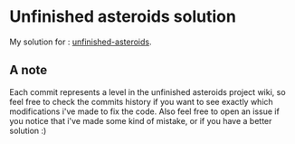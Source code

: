 # Unfinished asteroids solution

My solution for : [unfinished-asteroids](https://github.com/rezoner/unfinished-asteroids).

## A note
Each commit represents a level in the unfinished asteroids project wiki, so feel free to check the commits history if you want to see exactly which modifications i've made to fix the code.
Also feel free to open an issue if you notice that i've made some kind of mistake, or if you have a better solution :)
